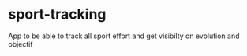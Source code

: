 # sport-tracking
App to be able to track all sport effort and get visibilty on evolution and objectif
